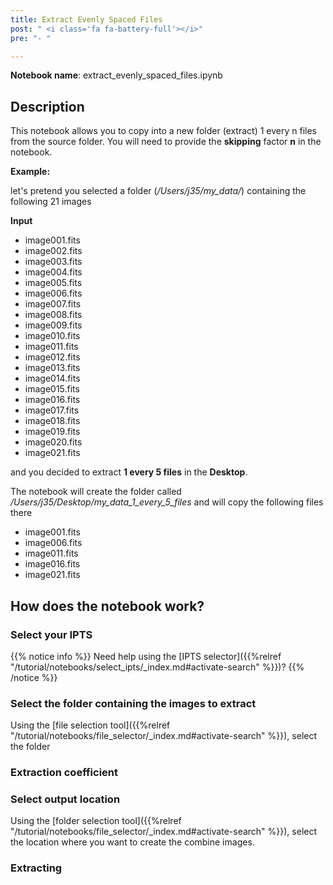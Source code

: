 ```yaml
---
title: Extract Evenly Spaced Files
post: " <i class='fa fa-battery-full'></i>"
pre: "- "

---
```


**Notebook name**: extract_evenly_spaced_files.ipynb

## Description

This notebook allows you to copy into a new folder (extract) 1 every n files from the source folder. You
will need to provide the **skipping** factor **n** in the notebook.

**Example:**

let's pretend you selected a folder (*/Users/j35/my_data/*) containing the following 21 images

**Input**

 * image001.fits      
 * image002.fits
 * image003.fits
 * image004.fits
 * image005.fits
 * image006.fits
 * image007.fits
 * image008.fits
 * image009.fits
 * image010.fits      
 * image011.fits
 * image012.fits
 * image013.fits
 * image014.fits
 * image015.fits
 * image016.fits
 * image017.fits
 * image018.fits
 * image019.fits
 * image020.fits
 * image021.fits

and you decided to extract **1 every 5 files** in the **Desktop**. 

The notebook will create the folder called */Users/j35/Desktop/my_data_1_every_5_files* and will copy the following
files there

 * image001.fits      
 * image006.fits
 * image011.fits
 * image016.fits
 * image021.fits

## How does the notebook work?

### Select your IPTS

{{% notice info %}}
Need help using the [IPTS selector]({{%relref "/tutorial/notebooks/select_ipts/_index.md#activate-search" %}})?
{{% /notice %}}

### Select the folder containing the images to extract

Using the [file selection tool]({{%relref "/tutorial/notebooks/file_selector/_index.md#activate-search" %}}), select 
the folder

### Extraction coefficient





### Select output location

Using the [folder selection tool]({{%relref "/tutorial/notebooks/file_selector/_index.md#activate-search" %}}), select 
the location where you want to create the combine images.

### Extracting



